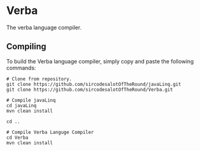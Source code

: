 Verba
=====

The verba language compiler.

Compiling
---------
To build the Verba language compiler, simply copy and paste the following commands:

```
# Clone from repository.
git clone https://github.com/sircodesalotOfTheRound/javaLinq.git
git clone https://github.com/sircodesalotOfTheRound/Verba.git

# Compile javaLinq
cd javaLinq
mvn clean install

cd ..

# Compile Verba Languge Compiler
cd Verba
mvn clean install
```
